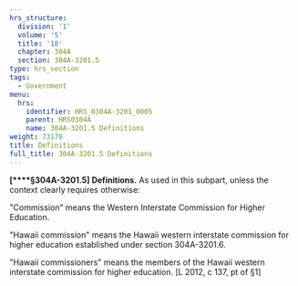 ```yaml
---
hrs_structure:
  division: '1'
  volume: '5'
  title: '18'
  chapter: 304A
  section: 304A-3201.5
type: hrs_section
tags:
  - Government
menu:
  hrs:
    identifier: HRS_0304A-3201_0005
    parent: HRS0304A
    name: 304A-3201.5 Definitions
weight: 73170
title: Definitions
full_title: 304A-3201.5 Definitions
---
```

**[****§304A-3201.5] Definitions.** As used in this subpart, unless the context clearly requires otherwise:

"Commission" means the Western Interstate Commission for Higher Education.

"Hawaii commission" means the Hawaii western interstate commission for higher education established under section 304A-3201.6.

"Hawaii commissioners" means the members of the Hawaii western interstate commission for higher education. [L 2012, c 137, pt of §1]